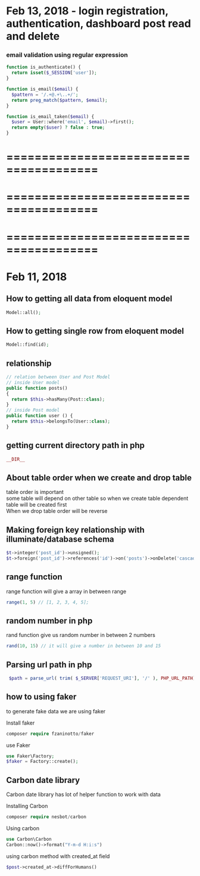 # Feb 13, 2018 - login registration, authentication, dashboard post read and delete     

### email validation using regular expression 

~~~php
function is_authenticate() {
  return isset($_SESSION['user']);
}

function is_email($email) {
  $pattern = '/.+@.+\..+/';
  return preg_match($pattern, $email);
}

function is_email_taken($email) {
  $user = User::where('email', $email)->first();
  return empty($user) ? false : true;
}

~~~



=======================================
========================================
=======================================
========================================
=======================================
========================================



# Feb 11, 2018

## How to getting all data from eloquent model  

~~~php
Model::all();
~~~

##  How to getting single row from eloquent model 

~~~php
Model::find(id);
~~~

## relationship    

~~~php
// relation between User and Post Model
// inside User model
public function posts()
{
  return $this->hasMany(Post::class);
}
// inside Post model
public function user () {
  return $this->belongsTo(User::class);
}
~~~

## getting current directory path in php 

~~~php
__DIR__
~~~

## About table order when we create and drop table  

table order is important      
some table will depend on other table so when we create table dependent table will be created first   
When we drop table order will be reverse        

## Making foreign key relationship with illuminate/database schema     

~~~php
$t->integer('post_id')->unsigned();
$t->foreign('post_id')->references('id')->on('posts')->onDelete('cascade');
~~~

## range function   

range function will give a array in between range    

~~~php
range(1, 5) // [1, 2, 3, 4, 5];
~~~

## random number in php
rand function give us random number in between 2 numbers    

~~~php
rand(10, 15) // it will give a number in between 10 and 15
~~~

## Parsing url path in php  
~~~php
 $path = parse_url( trim( $_SERVER['REQUEST_URI'], '/' ), PHP_URL_PATH);
~~~

## how to using faker     

to generate fake data we are using faker       

Install faker      
~~~php
composer require fzaninotto/faker       
~~~

use Faker 

~~~php
use Faker\Factory;
$faker = Factory::create();
~~~

## Carbon date library   

Carbon date library has lot of helper function to work with data       

Installing  Carbon      

~~~php
composer require nesbot/carbon
~~~

Using carbon     

~~~php
use Carbon\Carbon
Carbon::now()->format("Y-m-d H:i:s")
~~~

using carbon method with created_at field   

~~~php
$post->created_at->diffForHumans()
~~~


